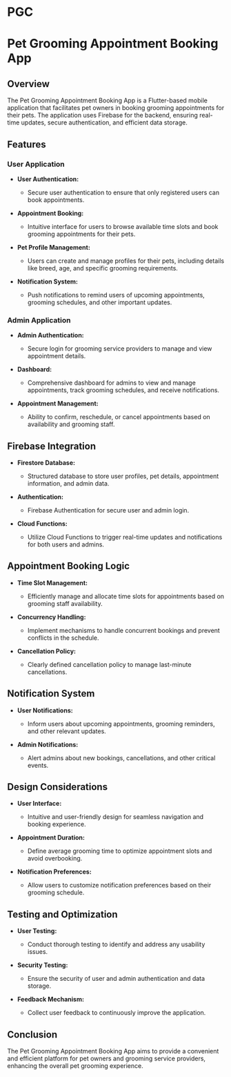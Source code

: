 # PGC

# Pet Grooming Appointment Booking App

## Overview

The Pet Grooming Appointment Booking App is a Flutter-based mobile application that facilitates pet owners in booking grooming appointments for their pets. The application uses Firebase for the backend, ensuring real-time updates, secure authentication, and efficient data storage.

## Features

### User Application

- **User Authentication:**
  - Secure user authentication to ensure that only registered users can book appointments.

- **Appointment Booking:**
  - Intuitive interface for users to browse available time slots and book grooming appointments for their pets.

- **Pet Profile Management:**
  - Users can create and manage profiles for their pets, including details like breed, age, and specific grooming requirements.

- **Notification System:**
  - Push notifications to remind users of upcoming appointments, grooming schedules, and other important updates.

### Admin Application

- **Admin Authentication:**
  - Secure login for grooming service providers to manage and view appointment details.

- **Dashboard:**
  - Comprehensive dashboard for admins to view and manage appointments, track grooming schedules, and receive notifications.

- **Appointment Management:**
  - Ability to confirm, reschedule, or cancel appointments based on availability and grooming staff.

## Firebase Integration

- **Firestore Database:**
  - Structured database to store user profiles, pet details, appointment information, and admin data.

- **Authentication:**
  - Firebase Authentication for secure user and admin login.

- **Cloud Functions:**
  - Utilize Cloud Functions to trigger real-time updates and notifications for both users and admins.

## Appointment Booking Logic

- **Time Slot Management:**
  - Efficiently manage and allocate time slots for appointments based on grooming staff availability.

- **Concurrency Handling:**
  - Implement mechanisms to handle concurrent bookings and prevent conflicts in the schedule.

- **Cancellation Policy:**
  - Clearly defined cancellation policy to manage last-minute cancellations.

## Notification System

- **User Notifications:**
  - Inform users about upcoming appointments, grooming reminders, and other relevant updates.

- **Admin Notifications:**
  - Alert admins about new bookings, cancellations, and other critical events.

## Design Considerations

- **User Interface:**
  - Intuitive and user-friendly design for seamless navigation and booking experience.

- **Appointment Duration:**
  - Define average grooming time to optimize appointment slots and avoid overbooking.

- **Notification Preferences:**
  - Allow users to customize notification preferences based on their grooming schedule.

## Testing and Optimization

- **User Testing:**
  - Conduct thorough testing to identify and address any usability issues.

- **Security Testing:**
  - Ensure the security of user and admin authentication and data storage.

- **Feedback Mechanism:**
  - Collect user feedback to continuously improve the application.

## Conclusion

The Pet Grooming Appointment Booking App aims to provide a convenient and efficient platform for pet owners and grooming service providers, enhancing the overall pet grooming experience.


